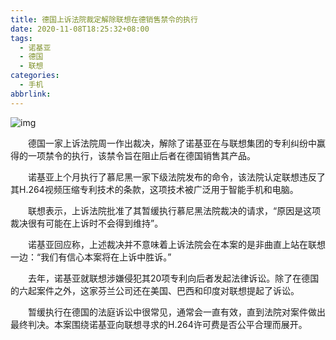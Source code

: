 ```yaml
---
title: 德国上诉法院裁定解除联想在德销售禁令的执行
date: 2020-11-08T18:25:32+08:00
tags:
  - 诺基亚
  - 德国
  - 联想
categories:
  - 手机
abbrlink:
---
```


![img](https://cdn.jsdelivr.net/gh/yakeing/Documentation@main/Hexo/images/3143-kcieyvz7832262.jpg)

　　德国一家上诉法院周一作出裁决，解除了诺基亚在与联想集团的专利纠纷中赢得的一项禁令的执行，该禁令旨在阻止后者在德国销售其产品。

　　诺基亚上个月执行了慕尼黑一家下级法院发布的命令，该法院认定联想违反了其H.264视频压缩专利技术的条款，这项技术被广泛用于智能手机和电脑。

　　联想表示，上诉法院批准了其暂缓执行慕尼黑法院裁决的请求，“原因是这项裁决很有可能在上诉时不会得到维持”。

　　诺基亚回应称，上述裁决并不意味着上诉法院会在本案的是非曲直上站在联想一边：“我们有信心本案将在上诉中胜诉。”

　　去年，诺基亚就联想涉嫌侵犯其20项专利向后者发起法律诉讼。除了在德国的六起案件之外，这家芬兰公司还在美国、巴西和印度对联想提起了诉讼。

　　暂缓执行在德国的法庭诉讼中很常见，通常会一直有效，直到法院对案件做出最终判决。本案围绕诺基亚向联想寻求的H.264许可费是否公平合理而展开。